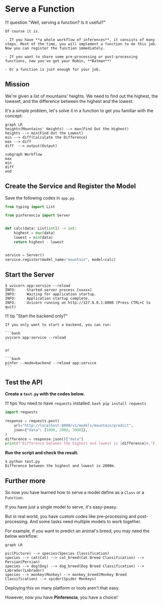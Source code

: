 # Serve a Function

!!! question "Well, serving a function? Is it useful?"

    Of course it is.

    - If you have **a whole workflow of inferences**, it consists of many steps. Most of the time, you will implement a function to do this job. Now you can register the function immediately.

    - If you want to share some pre-processing or post-processing functions, now you've got your Robin, **Batman**!

    - Or a function is just enough for your job.

## Mission

We're given a list of mountains' heights. We need to find out the highest, the loweset, and the difference between the highest and the lowest.

It's a simple problem, let's solve it in a function to get you familiar with the concept:

```mermaid
graph LR
heights(Mountains' Heights) --> max(Find Out the Highest)
heights --> min(Find Out the Lowest)
min --> diff(Calculate the Difference)
max --> diff
diff  --> output(Output)

subgraph Workflow
max
min
diff
end
```

## Create the Service and Register the Model

Save the following codes in `app.py`.

```python title="app.py" linenums="1"
from typing import List

from pinferencia import Server


def calc(data: List[int]) -> int:
    highest = max(data)
    lowest = min(data)
    return highest - lowest


service = Server()
service.register(model_name="mountain", model=calc)

```

## Start the Server

<div class="termy">

```console
$ uvicorn app:service --reload
INFO:     Started server process [xxxxx]
INFO:     Waiting for application startup.
INFO:     Application startup complete.
INFO:     Uvicorn running on http://127.0.0.1:8000 (Press CTRL+C to quit)
```

</div>

!!! tip "Start the backend only?"

    If you only want to start a backend, you can run:

    ```bash
    uvicorn app:service --reload
    ```

    or

    ```bash
    pinfer --mode=backend --reload app:service
    ```

## Test the API

**Create a `test.py` with the codes below.**

!!! tips
    You need to have `requests` installed.
    ```bash
    pip install requests
    ```

```python title="test.py" linenums="1"
import requests

response = requests.post(
    url="http://localhost:8000/v1/models/mountain/predict",
    json={"data": [1000, 2000, 3000]},
)
difference = response.json()["data"]
print(f"Difference between the highest and lowest is {difference}m.")

```

**Run the script and check the result.**

<div class="termy">

```console
$ python test.py
Difference between the highest and lowest is 2000m.
```

</div>

## Further more

So now you have learned how to serve a model define as a `Class` or a `Function`.

If you have just a single model to serve, it's easy-peasy.

But in real world, you have custom codes like pre-processing and post-processing. And some tasks need multiple models to work together.

For example, if you want to predict an animal's breed, you may need the below workflow:

```mermaid
graph LR

pic(Picture) --> species(Species Classification)
species --> cat(Cat) --> cat_breed(Cat Breed Classification) --> Persian(Persian)
species --> dog(Dog) --> dog_breed(Dog Breed Classification) --> Labrador(Labrador)
species --> monkey(Monkey) --> monkey_breed(Monkey Breed Classification) --> spider(Spider Monkeys)
```

Deploying this on many platform or tools aren't that easy.

However, now you have **Pinferencia**, you have a choice!
